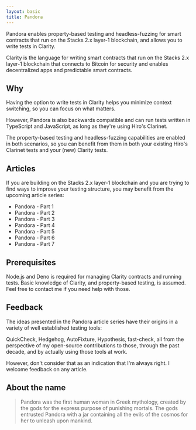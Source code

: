 ```yaml
---
layout: basic
title: Pandora
---
```


Pandora enables property-based testing and headless-fuzzing for smart contracts that run on the Stacks 2.x layer-1 blockchain, and allows you to write tests in Clarity.

Clarity is the language for writing smart contracts that run on the Stacks 2.x layer-1 blockchain that connects to Bitcoin for security and enables decentralized apps and predictable smart contracts.

## Why
Having the option to write tests in Clarity helps you minimize context switching, so you can focus on what matters.

However, Pandora is also backwards compatible and can run tests written in TypeScript and JavaScript, as long as they're using Hiro's Clarinet.

The property-based testing and headless-fuzzing capabilities are enabled in both scenarios, so you can benefit from them in both your existing Hiro's Clarinet tests and your (new) Clarity tests.

## Articles

If you are building on the Stacks 2.x layer-1 blockchain and you are trying to find ways to improve your testing structure, you may benefit from the upcoming article series:

* Pandora - Part 1
* Pandora - Part 2
* Pandora - Part 3
* Pandora - Part 4
* Pandora - Part 5
* Pandora - Part 6
* Pandora - Part 7

## Prerequisites

Node.js and Deno is required for managing Clarity contracts and running tests. Basic knowledge of Clarity, and property-based testing, is assumed. Feel free to contact me if you need help with those.

## Feedback
The ideas presented in the Pandora article series have their origins in a variety of well established testing tools:

QuickCheck, Hedgehog, AutoFixture, Hypothesis, fast-check, all from the perspective of my open-source contributions to those, through the past decade, and by actually using those tools at work.

However, don't consider that as an indication that I'm always right. I welcome feedback on any article.

## About the name
>Pandora was the first human woman in Greek mythology, created by the gods for the express purpose of punishing mortals. The gods entrusted Pandora with a jar containing all the evils of the cosmos for her to unleash upon mankind.
